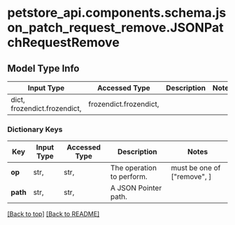 <a name="top"></a>
<a id="JSONPatchRequestRemove"></a>
# petstore_api.components.schema.json_patch_request_remove.JSONPatchRequestRemove

## Model Type Info
Input Type | Accessed Type | Description | Notes
------------ | ------------- | ------------- | -------------
dict, frozendict.frozendict,  | frozendict.frozendict,  |  | 

### Dictionary Keys
Key | Input Type | Accessed Type | Description | Notes
------------ | ------------- | ------------- | ------------- | -------------
**op** | str,  | str,  | The operation to perform. | must be one of ["remove", ] 
**path** | str,  | str,  | A JSON Pointer path. | 

[[Back to top]](#top) [[Back to README]](../../../README.md)